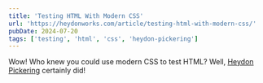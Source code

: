 ```yaml
---
title: 'Testing HTML With Modern CSS'
url: 'https://heydonworks.com/article/testing-html-with-modern-css/'
pubDate: 2024-07-20
tags: ['testing', 'html', 'css', 'heydon-pickering']
---
```


Wow! Who knew you could use modern CSS to test HTML? Well, [Heydon Pickering](https://heydonworks.com/) certainly did!
